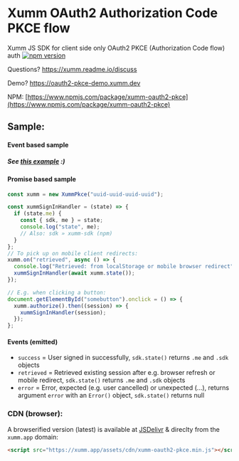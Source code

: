 # Xumm OAuth2 Authorization Code PKCE flow

Xumm JS SDK for client side only OAuth2 PKCE (Authorization Code flow) auth [![npm version](https://badge.fury.io/js/xumm-oauth2-pkce.svg)](https://badge.fury.io/js/xumm-oauth2-pkce)

Questions? https://xumm.readme.io/discuss

Demo? https://oauth2-pkce-demo.xumm.dev

NPM:
[https://www.npmjs.com/package/xumm-oauth2-pkce](https://www.npmjs.com/package/xumm-oauth2-pkce)

## Sample:

#### Event based sample

##### See [this example](https://github.com/XRPL-Labs/XummPkce/blob/main/sample/jsmodule.html) :)

#### Promise based sample

```javascript
const xumm = new XummPkce("uuid-uuid-uuid-uuid");

const xummSignInHandler = (state) => {
  if (state.me) {
    const { sdk, me } = state;
    console.log("state", me);
    // Also: sdk » xumm-sdk (npm)
  }
};
// To pick up on mobile client redirects:
xumm.on("retrieved", async () => {
  console.log("Retrieved: from localStorage or mobile browser redirect");
  xummSignInHandler(await xumm.state());
});

// E.g. when clicking a button:
document.getElementById("somebutton").onclick = () => {
  xumm.authorize().then((session) => {
    xummSignInHandler(session);
  });
};
```

#### Events (emitted)

- `success` = User signed in successfully, `sdk.state()` returns `.me` and `.sdk` objects
- `retrieved` = Retrieved existing session after e.g. browser refresh or mobile redirect, `sdk.state()` returns `.me` and `.sdk` objects
- `error` = Error, expected (e.g. user cancelled) or unexpected (...), returns argument `error` with an `Error()` object, `sdk.state()` returns null


### CDN (browser):

A browserified version (latest) is available at [JSDelivr](https://cdn.jsdelivr.net/npm/xumm-oauth2-pkce/dist/browser.min.js) & direclty from the `xumm.app` domain:

```html
<script src="https://xumm.app/assets/cdn/xumm-oauth2-pkce.min.js"></script>
```
